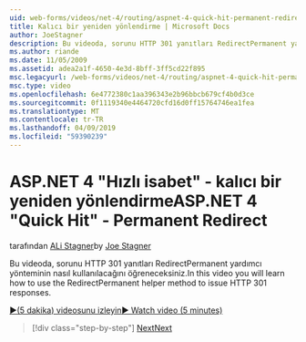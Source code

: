 ```yaml
---
uid: web-forms/videos/net-4/routing/aspnet-4-quick-hit-permanent-redirect
title: Kalıcı bir yeniden yönlendirme | Microsoft Docs
author: JoeStagner
description: Bu videoda, sorunu HTTP 301 yanıtları RedirectPermanent yardımcı yönteminin nasıl kullanılacağını öğreneceksiniz.
ms.author: riande
ms.date: 11/05/2009
ms.assetid: adea2a1f-4650-4e3d-8bff-3ff5cd22f895
msc.legacyurl: /web-forms/videos/net-4/routing/aspnet-4-quick-hit-permanent-redirect
msc.type: video
ms.openlocfilehash: 6e4772380c1aa396343e2b96bbcb679cf4b0d3ce
ms.sourcegitcommit: 0f1119340e4464720cfd16d0ff15764746ea1fea
ms.translationtype: MT
ms.contentlocale: tr-TR
ms.lasthandoff: 04/09/2019
ms.locfileid: "59390239"
---
```

# <a name="aspnet-4-quick-hit---permanent-redirect"></a><span data-ttu-id="8b6ab-103">ASP.NET 4 "Hızlı isabet" - kalıcı bir yeniden yönlendirme</span><span class="sxs-lookup"><span data-stu-id="8b6ab-103">ASP.NET 4 "Quick Hit" - Permanent Redirect</span></span>

<span data-ttu-id="8b6ab-104">tarafından [ALi Stagner](https://github.com/JoeStagner)</span><span class="sxs-lookup"><span data-stu-id="8b6ab-104">by [Joe Stagner](https://github.com/JoeStagner)</span></span>

<span data-ttu-id="8b6ab-105">Bu videoda, sorunu HTTP 301 yanıtları RedirectPermanent yardımcı yönteminin nasıl kullanılacağını öğreneceksiniz.</span><span class="sxs-lookup"><span data-stu-id="8b6ab-105">In this video you will learn how to use the RedirectPermanent helper method to issue HTTP 301 responses.</span></span> 

[<span data-ttu-id="8b6ab-106">&#9654;(5 dakika) videosunu izleyin</span><span class="sxs-lookup"><span data-stu-id="8b6ab-106">&#9654; Watch video (5 minutes)</span></span>](https://channel9.msdn.com/Blogs/ASP-NET-Site-Videos/aspnet-4-quick-hit-permanent-redirect)

> [!div class="step-by-step"]
> [<span data-ttu-id="8b6ab-107">Next</span><span class="sxs-lookup"><span data-stu-id="8b6ab-107">Next</span></span>](aspnet-4-quick-hit-imperative-webforms-routing.md)
